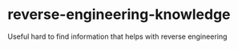 # reverse-engineering-knowledge
Useful hard to find information that helps with reverse engineering
